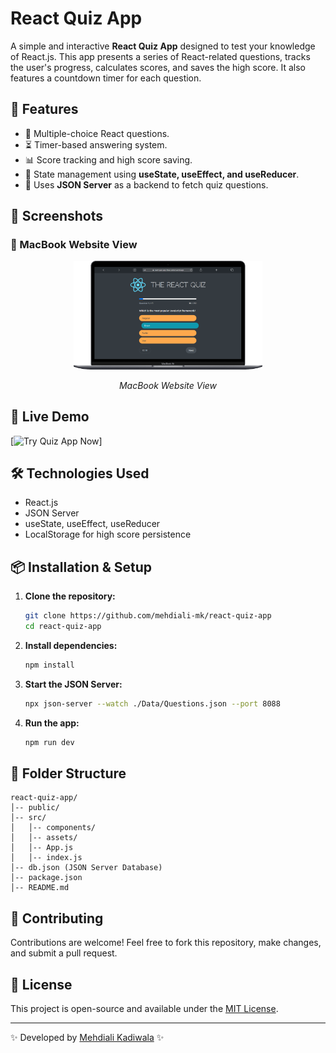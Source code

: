 # React Quiz App

A simple and interactive **React Quiz App** designed to test your knowledge of React.js. This app presents a series of React-related questions, tracks the user's progress, calculates scores, and saves the high score. It also features a countdown timer for each question.

## 🚀 Features

- 📝 Multiple-choice React questions.
- ⏳ Timer-based answering system.
- 📊 Score tracking and high score saving.
- 🔄 State management using **useState, useEffect, and useReducer**.
- 📡 Uses **JSON Server** as a backend to fetch quiz questions.

## 📸 Screenshots

### 🔹 MacBook Website View

<p align="center">
  <img src="./public/Macbook-Image.png" width="60%">
</p>

<p align="center"><i>MacBook Website View</i></p>

## 🔗 Live Demo

[![Try Quiz App Now](https://react-quiz-app-mehdiali-kadiwalas-projects.vercel.app/)]

## 🛠 Technologies Used

- React.js
- JSON Server
- useState, useEffect, useReducer
- LocalStorage for high score persistence

## 📦 Installation & Setup

1. **Clone the repository:**

   ```sh
   git clone https://github.com/mehdiali-mk/react-quiz-app
   cd react-quiz-app
   ```

2. **Install dependencies:**

   ```sh
   npm install
   ```

3. **Start the JSON Server:**

   ```sh
   npx json-server --watch ./Data/Questions.json --port 8088
   ```

4. **Run the app:**
   ```sh
   npm run dev
   ```

## 📄 Folder Structure

```
react-quiz-app/
│-- public/
│-- src/
│   │-- components/
│   │-- assets/
│   │-- App.js
│   │-- index.js
│-- db.json (JSON Server Database)
│-- package.json
│-- README.md
```

## 🤝 Contributing

Contributions are welcome! Feel free to fork this repository, make changes, and submit a pull request.

## 📝 License

This project is open-source and available under the [MIT License](LICENSE).

---

✨ Developed by [Mehdiali Kadiwala](https://github.com/mehdiali-mk/) ✨
